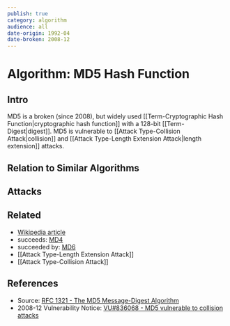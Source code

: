 ```yaml
---
publish: true
category: algorithm
audience: all
date-origin: 1992-04
date-broken: 2008-12
---
```

# Algorithm: MD5 Hash Function
## Intro
MD5 is a broken (since 2008), but widely used [[Term-Cryptographic Hash Function|cryptographic hash function]] with a 128-bit [[Term-Digest|digest]]. MD5 is vulnerable to [[Attack Type-Collision Attack|collision]] and [[Attack Type-Length Extension Attack|length extension]] attacks. 

## Relation to Similar Algorithms

## Attacks

## Related
- [Wikipedia article](https://en.wikipedia.org/wiki/MD5)
- succeeds: [MD4](https://en.wikipedia.org/wiki/MD4)
- succeeded by: [MD6](https://en.wikipedia.org/wiki/MD6)
- [[Attack Type-Length Extension Attack]]
- [[Attack Type-Collision Attack]]

## References 
- Source: [RFC 1321 - The MD5 Message-Digest Algorithm](https://datatracker.ietf.org/doc/html/rfc1321)
- 2008-12 Vulnerability Notice: [VU#836068 - MD5 vulnerable to collision attacks](https://www.kb.cert.org/vuls/id/836068)